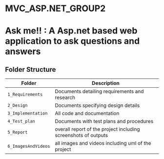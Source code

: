 # MVC_ASP.NET_GROUP2
# Ask me!!  : A Asp.net based web application to ask questions and answers
## Folder Structure
Folder             | Description
-------------------| -----------------------------------------
`1_Requirements`   | Documents detailing requirements and research
`2_Design`         | Documents specifying design details
`3_Implementation` | All code and documentation
`4_Test_plan`      | Documents with test plans and procedures
`5_Report`         | overall report of the project including screenshots of outputs
`6_ImagesAndVideos`| all images and videos including uml of the project
